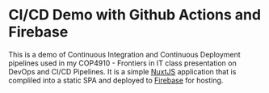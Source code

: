 # CI/CD Demo with Github Actions and Firebase

This is a demo of Continuous Integration and Continuous Deployment pipelines used in my COP4910 - Frontiers in IT class presentation on DevOps and CI/CD Pipelines. It is a simple [NuxtJS](https://nuxtjs.org/) application that is compliled into a static SPA and deployed to [Firebase](https://firebase.google.com/) for hosting.